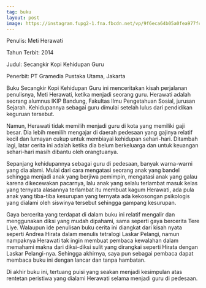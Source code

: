 ```yaml
---
tag: buku
layout: post
image: https://instagram.fupg2-1.fna.fbcdn.net/vp/9f6eca64b05a0fea977fc851df8ffbb7/5CF5D256/t51.2885-15/e35/50770449_408375943064873_7246599513519481314_n.jpg?_nc_ht=instagram.fupg2-1.fna.fbcdn.net&_nc_cat=105
---
```


Penulis: Meti Herawati

Tahun Terbit: 2014

Judul: Secangkir Kopi Kehidupan Guru

Penerbit: PT Gramedia Pustaka Utama, Jakarta


Buku Secangkir Kopi Kehidupan Guru ini menceritakan kisah perjalanan penulisnya, Meti Herawati, ketika menjadi seorang guru. Herawati adalah seorang alumnus IKIP Bandung, Fakultas Ilmu Pengetahuan Sosial, jurusan Sejarah. Kehidupannya sebagai guru dimulai setelah lulus dari pendidikan keguruan tersebut.

Namun, Herawati tidak memilih menjadi guru di kota yang memiliki gaji besar. Dia lebih memilih mengajar di daerah pedesaan yang gajinya relatif kecil dan lumayan cukup untuk membiayai kehidupan sehari-hari. Ditambah lagi, latar cerita ini adalah ketika dia belum berkeluarga dan untuk keuangan sehari-hari masih dibantu oleh orangtuanya.

Sepanjang kehidupannya sebagai guru di pedesaan, banyak warna-warni yang dia alami. Mulai dari cara mengatasi seorang anak yang bandel sehingga menjadi anak yang berjiwa pemimpin, mengatasi anak yang galau karena dikecewakan pacarnya, lalu anak yang selalu terlambat masuk kelas yang ternyata alasannya terlambat itu membuat kagum Herawati, ada pula anak yang tiba-tiba kesurupan yang ternyata ada kekosongan psikologis yang dialami oleh siswinya tersebut sehingga gampang kesurupan.

Gaya bercerita yang terdapat di dalam buku ini relatif mengalir dan menggunakan diksi yang mudah dipahami, sama seperti gaya bercerita Tere Liye. Walaupun ide penulisan buku cerita ini diangkat dari kisah nyata seperti Andrea Hirata dalam menulis tetralogi Laskar Pelangi, namun nampaknya Herawati tak ingin membuat pembaca kewalahan dalam memahami makna dari diksi-diksi sulit yang dirangkai seperti Hirata dengan Laskar Pelangi-nya. Sehingga akhirnya, saya pun sebagai pembaca dapat membaca buku ini dengan lancar dan tanpa hambatan.

Di akhir buku ini, tertuang puisi yang seakan menjadi kesimpulan atas rentetan peristiwa yang dialami Herawati selama menjadi guru di pedesaan.